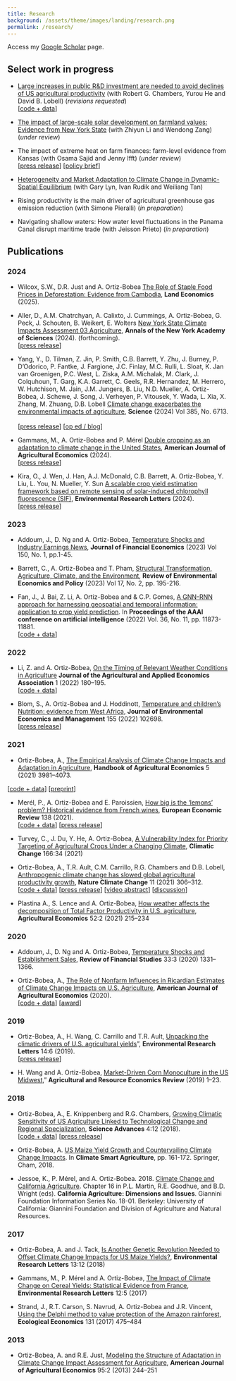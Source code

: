 ```yaml
---
title: Research
background: /assets/theme/images/landing/research.png
permalink: /research/
---
```


Access my [Google Scholar](https://scholar.google.com/citations?user=kEZ0ezkAAAAJ) page.

## Select work in progress

- [Large increases in public R&D investment are needed to avoid declines of US agricultural productivity](https://arxiv.org/abs/2405.08159) (with Robert G. Chambers, Yurou He and David B. Lobell) (*revisions requested*) <br/> 
[[code + data](https://doi.org/10.6077/q59w-tj45)]

- [The impact of large-scale solar development on farmland values: Evidence from New York State](https://papers.ssrn.com/sol3/papers.cfm?abstract_id=4942012) (with Zhiyun Li and Wendong Zang) (*under review*)

- The impact of extreme heat on farm finances: farm-level evidence from Kansas (with Osama Sajid and Jenny Ifft) (*under review*) <br/> [[press release](https://news.cornell.edu/stories/2024/01/report-warmer-planet-will-trigger-increased-farm-losses)] 
[[policy brief](https://business.edf.org/insights/extreme-heat-financial-farm-kansas/)]

- [Heterogeneity and Market Adaptation to Climate Change in Dynamic-Spatial Equilibrium](https://osf.io/preprints/socarxiv/usghb) (with Gary Lyn, Ivan Rudik and Weiliang Tan) 

- Rising productivity is the main driver of agricultural greenhouse gas emission reduction (with Simone Pieralli) (*in preparation*)

- Navigating shallow waters: How water level fluctuations in the Panama Canal disrupt maritime trade (with Jeisson Prieto) (*in preparation*)


## Publications

### 2024

- Wilcox, S.W., D.R. Just and A. Ortiz-Bobea [The Role of Staple Food Prices in Deforestation: Evidence from Cambodia](https://doi.org/10.3368/le.101.1.100423-0097R), **Land Economics** (2025).

- Aller, D.,  A.M. Chatrchyan, A. Calixto, J. Cummings, A. Ortiz-Bobea, G. Peck, J. Schouten, B. Weikert, E. Wolters [New York State Climate Impacts Assessment 03 Agriculture](https://nysclimateimpacts.org/wp-content/uploads/2024/02/Assessment-ch3-agriculture-01-31-24.pdf), **Annals of the New York Academy of Sciences** (2024). (forthcoming). <br/> 
[[press release](https://news.cornell.edu/stories/2024/02/nys-agricultural-assessment-cultivates-climate-crisis-solutions)]
   
- Yang, Y., D. Tilman, Z. Jin, P. Smith, C.B. Barrett, Y. Zhu, J. Burney, P. D’Odorico, P. Fantke, J. Fargione, J.C. Finlay, M.C. Rulli, L. Sloat, K. Jan van Groenigen, P.C. West, L. Ziska, A.M. Michalak, M. Clark, J. Colquhoun, T. Garg, K.A. Garrett, C. Geels, R.R. Hernandez, M. Herrero, W. Hutchison, M. Jain, J.M. Jungers, B. Liu, N.D. Mueller, A. Ortiz-Bobea, J. Schewe, J. Song, J. Verheyen, P. Vitousek, Y. Wada, L. Xia, X. Zhang, M. Zhuang, D.B. Lobell [Climate change exacerbates the environmental impacts of agriculture](https://doi.org/10.1126/science.adn3747), **Science** (2024) Vol 385, No. 6713. <br/>  
[[press release](https://business.cornell.edu/hub/2024/09/12/climate-change-worsens-agricultures-environmental-impact/)] 
[[op ed / blog](https://voxdev.org/topic/agriculture/feedback-loop-between-climate-change-and-agriculture)]  


- Gammans, M., A. Ortiz-Bobea and P. Mérel [Double cropping as an adaptation to climate change in the United States](https://doi.org/10.1111/ajae.12491), **American Journal of Agricultural Economics** (2024). <br/> 
[[press release](https://www.aaea.org/about-aaea/media--public-relations/press-releases/double-cropping-as-an-adaptation-to-climate-change-in-the-united-states)]

- Kira, O., J. Wen, J. Han, A.J. McDonald, C.B. Barrett, A. Ortiz-Bobea, Y. Liu, L. You, N. Mueller,  Y. Sun [A scalable crop yield estimation framework based on remote sensing of solar-induced chlorophyll fluorescence (SIF)](https://doi.org/10.1088/1748-9326/ad3142), **Environmental Research Letters** (2024). <br/> 
[[press release](https://news.cornell.edu/stories/2024/05/satellite-images-plants-fluorescence-can-predict-crop-yields)]


### 2023

- Addoum, J., D. Ng and A. Ortiz-Bobea, [Temperature Shocks and Industry Earnings News](https://doi.org/10.1016/j.jfineco.2023.07.002), **Journal of Financial Economics** (2023) Vol 150, No. 1, pp.1-45.

- Barrett, C., A. Ortiz-Bobea and T. Pham, [Structural Transformation, Agriculture, Climate, and the Environment](https://www.journals.uchicago.edu/doi/10.1086/725319), **Review of Environmental Economics and Policy** (2023) Vol 17, No. 2, pp. 195-216.

- Fan, J., J. Bai, Z. Li, A. Ortiz-Bobea and & C.P. Gomes, [A GNN-RNN approach for harnessing geospatial and temporal information: application to crop yield prediction](https://ojs.aaai.org/index.php/AAAI/article/view/21444). In **Proceedings of the AAAI conference on artificial intelligence** (2022) Vol. 36, No. 11, pp. 11873-11881. <br/> 
[[code + data](https://github.com/JunwenBai/GNN-RNN)]


### 2022

- Li, Z. and A. Ortiz-Bobea, [On the Timing of Relevant Weather Conditions in Agriculture]( https://doi.org/10.1002/jaa2.21) **Journal of the Agricultural and Applied Economics Association** 1 (2022) 180–195. <br/> 
[[code + data](https://archive.ciser.cornell.edu/reproduction-packages/2882)]

- Blom, S., A. Ortiz-Bobea and J. Hoddinott, [Temperature and children’s Nutrition: evidence from West Africa](https://doi.org/10.1016/j.jeem.2022.102698), **Journal of Environmental Economics and Management** 155 (2022) 102698. <br/> 
[[press release](https://news.cornell.edu/stories/2022/07/extreme-heat-exposure-worsens-child-malnutrition)]


### 2021

- Ortiz-Bobea, A., [The Empirical Analysis of Climate Change Impacts and Adaptation in Agriculture](https://www.sciencedirect.com/science/article/pii/S1574007221000025), **Handbook of Agricultural Economics** 5 (2021) 3981–4073. <br/> 

[[code + data](https://archive.ciser.cornell.edu/reproduction-packages/2856)] [[preprint](https://arxiv.org/abs/2105.12044)]

- Merél, P., A. Ortiz-Bobea and E. Paroissien, [How big is the ‘lemons’ problem? Historical evidence from French wines](https://doi.org/10.1016/j.euroecorev.2021.103824), **European Economic Review** 138 (2021). <br/> 
[[code + data](https://doi.org/10.6077/zqcs-2544)] 
[[press release](https://news.cornell.edu/stories/2021/07/vive-la-difference-when-lemons-masquerade-plums)]

- Turvey, C., J. Du, Y. He, A. Ortiz-Bobea, [A Vulnerability Index for Priority Targeting of Agricultural Crops Under a Changing Climate](https://doi.org/10.1007/s10584-021-03135-8), **Climatic Change** 166:34 (2021)

- Ortiz-Bobea, A., T.R. Ault, C.M. Carrillo, R.G. Chambers and D.B. Lobell, [Anthropogenic climate change has slowed global agricultural productivity growth](https://doi.org/10.1038/s41558-021-01000-1), **Nature Climate Change** 11 (2021) 306–312.<br/> 
[[code + data](https://archive.ciser.cornell.edu/reproduction-packages/2840)] 
[[press release](https://news.cornell.edu/stories/2021/04/climate-change-has-cost-7-years-ag-productivity-growth)] 
[[video abstract](https://www.youtube.com/watch?v=zsZ6vHO6xAA)] 
[[discussion](https://www.nature.com/articles/s41558-021-01017-6)]

- Plastina A., S. Lence and A. Ortiz-Bobea, [How weather affects the decomposition of Total Factor Productivity in U.S. agriculture](https://doi.org/10.1111/agec.12615), **Agricultural Economics** 52:2 (2021) 215–234

### 2020

- Addoum, J., D. Ng and A. Ortiz-Bobea, [Temperature Shocks and Establishment Sales](https://doi.org/10.1093/rfs/hhz126), **Review of Financial Studies** 33:3 (2020) 1331–1366.

- Ortiz-Bobea, A., [The Role of Nonfarm Influences in Ricardian Estimates of Climate Change Impacts on U.S. Agriculture](https://doi.org/10.1093/ajae/aaz047), **American Journal of Agricultural Economics** (2020). <br/> [[code + data](https://doi.org/10.6077/2dhd-f934)] [[award](https://www.aaea.org/about-aaea/awards-and-honors/aaea-annual-awards/aaea-annual-award-winners/2021-aaea-award-winners)]

### 2019

- Ortiz-Bobea, A., H. Wang, C. Carrillo and T.R. Ault, [Unpacking the climatic drivers of U.S. agricultural yields](https://iopscience.iop.org/article/10.1088/1748-9326/ab1e75)”, **Environmental Research Letters** 14:6 (2019).<br/> [[press release](https://news.cornell.edu/stories/2019/05/heat-not-drought-will-drive-lower-crop-yields-researchers-say)]

- H. Wang and A. Ortiz-Bobea, [Market-Driven Corn Monoculture in the US Midwest](https://doi.org/10.1017/age.2019.4),” **Agricultural and Resource Economics Review** (2019) 1–23.

### 2018

- Ortiz-Bobea, A., E. Knippenberg and R.G. Chambers, [Growing Climatic Sensitivity of US Agriculture Linked to Technological Change and Regional Specialization](http://advances.sciencemag.org/content/4/12/eaat4343), **Science Advances** 4:12 (2018). <br/> [[code + data](https://doi.org/10.6077/f26v-xz15)] [[press release](https://news.cornell.edu/stories/2018/12big-picture-look-climate-change-impact-us-agriculture-midwest-risk)]

- Ortiz-Bobea, A. [US Maize Yield Growth and Countervailing Climate Change Impacts](https://link.springer.com/chapter/10.1007/978-3-319-61194-5_8). In **Climate Smart Agriculture**, pp. 161-172. Springer, Cham, 2018.

- Jessoe, K., P. Mérel, and A. Ortiz-Bobea. 2018. [Climate Change and California Agriculture](https://s.giannini.ucop.edu/uploads/giannini_public/56/a1/56a1a83d-16d2-4f0d-85df-35be6ed1dafc/climatechange.pdf). Chapter 16 in P.L. Martin, R.E. Goodhue, and B.D. Wright (eds). **California Agriculture: Dimensions and Issues**. Giannini Foundation Information Series No. 18-01. Berkeley: University of California: Giannini Foundation and Division of Agriculture and Natural Resources. 

### 2017

- Ortiz-Bobea, A. and J. Tack, [Is Another Genetic Revolution Needed to Offset Climate Change Impacts for US Maize Yields?](http://iopscience.iop.org/article/10.1088/1748-9326/aae9b8/meta), **Environmental Research Letters** 13:12 (2018)

- Gammans, M., P. Mérel and A. Ortiz-Bobea, [The Impact of Climate Change on Cereal Yields: Statistical Evidence from France](http://iopscience.iop.org/article/10.1088/1748-9326/aa6b0c), **Environmental Research Letters** 12:5 (2017)

- Strand, J., R.T. Carson, S. Navrud, A. Ortiz-Bobea and J.R. Vincent, [Using the Delphi method to value protection of the Amazon rainforest](https://doi.org/10.1016/j.ecolecon.2016.09.028), **Ecological Economics** 131 (2017) 475–484

### 2013

- Ortiz-Bobea, A. and R.E. Just, [Modeling the Structure of Adaptation in Climate Change Impact Assessment for Agriculture](https://doi.org/10.1093/ajae/aas035), **American Journal of Agricultural Economics** 95:2 (2013) 244–251
